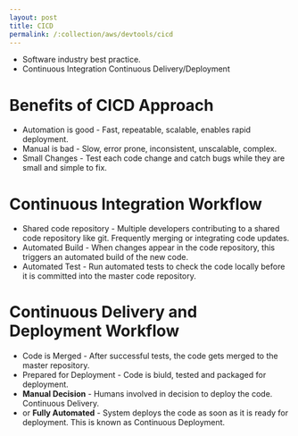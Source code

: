 ```yaml
---
layout: post
title: CICD
permalink: /:collection/aws/devtools/cicd
---
```


- Software industry best practice.
- Continuous Integration Continuous Delivery/Deployment

# Benefits of CICD Approach
- Automation is good - Fast, repeatable, scalable, enables rapid deployment.
- Manual is bad - Slow, error prone, inconsistent, unscalable, complex.
- Small Changes - Test each code change and catch bugs while they are small and simple to fix.

# Continuous Integration Workflow
- Shared code repository - Multiple developers contributing to a shared code repository like git. Frequently merging or integrating code updates.
- Automated Build - When changes appear in the code repository, this triggers an automated build of the new code.
- Automated Test - Run automated tests to check the code locally before it is committed into the master code repository.

# Continuous Delivery and Deployment Workflow
- Code is Merged - After successful tests, the code gets merged to the master repository.
- Prepared for Deployment - Code is biuld, tested and packaged for deployment.
- **Manual Decision** - Humans involved in decision to deploy the code. Continuous Delivery.
- or **Fully Automated** - System deploys the code as soon as it is ready for deployment. This is known as Continuous Deployment.
